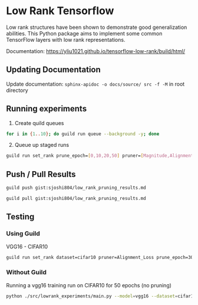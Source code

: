 # Low Rank Tensorflow

Low rank structures have been shown to demonstrate good
generalization abilities. This Python package aims to
implement some common TensorFlow layers with low rank
representations.

Documentation: https://yliu1021.github.io/tensorflow-low-rank/build/html/

## Updating Documentation

Update documentation: ```sphinx-apidoc -o docs/source/ src -f -M``` in root directory

## Running experiments
1. Create quild queues
```bash
for i in {1..10}; do guild run queue --background -y; done
```
2. Queue up staged runs
```bash
guild run set_rank prune_epoch=[0,10,20,50] pruner=[Magnitude,Alignment,WeightMagnitude,SNIP] pruning_scope=[local,global] sparsity=[0.75,0.9,0.95,0.98] total_epochs=128 lr=[0.01,0.05] l2=[0.0005,0.00005] model=vgg19 --stage-trials --tag="vgg19_2"
```

## Push / Pull Results

```bash
guild push gist:sjoshi804/low_rank_pruning_results.md
```

```bash
guild pull gist:sjoshi804/low_rank_pruning_results.md
```

## Testing

### Using Guild

VGG16 - CIFAR10

```bash 
guild run set_rank dataset=cifar10 pruner=Alignment_Loss prune_epoch=300 total_epochs=301 batch_size=256 sparsity=0.95 pruning_scope=global lr=0.05 model=vgg16 lr_scheduler_step_size=60 gpu=0
```

### Without Guild 
Running a vgg16 training run on CIFAR10 for 50 epochs (no pruning)
```bash
python ./src/lowrank_experiments/main.py --model=vgg16 --dataset=cifar10 --pre_prune_epochs=160 --post_prune_epochs=10 --lr_step_size=30 --lr=0.05 --momentum=0.9 --weight_decay=5e-4 --sparsity=0.9 --pruner=alignment_loss --pruning_scope=global --prune_iterations=20 --scale_down_pruned_lr=2 --load_saved_model --data_path=./data --checkpoints_path=./checkpoints --batch_size=256 --device=cuda:0
```
